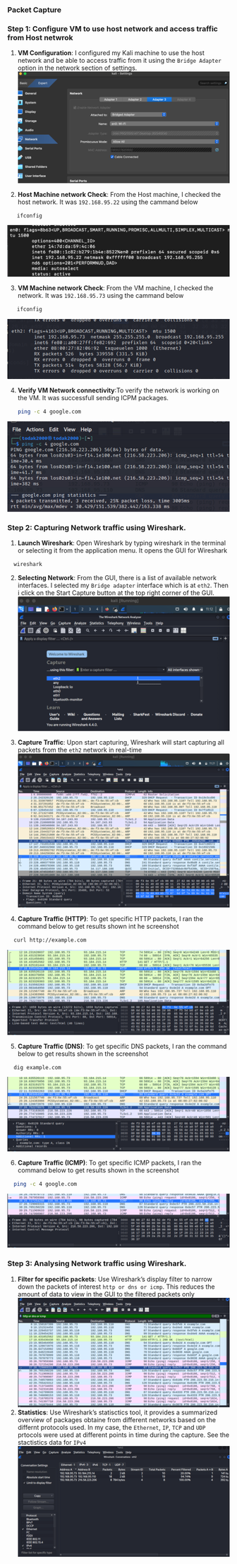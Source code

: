### Packet Capture

### Step 1: Configure VM to use host network and access traffic from Host netwrok
1. **VM Configuration**: I configured my Kali machine to use the host network and be able to access traffic from it using the `Bridge Adapter` option in the network section of settings.
![Screenshot of Network setup](./capture-1.png)

2. **Host Machine network Check**: From the Host machine, I checked the host network. It was `192.168.95.22` using the cammand below
```bash
   ifconfig
   ```
![Screenshot of Host machine network ID](./capture-3.png)

3. **VM Machine network Check**: From the VM machine, I checked the network. It was `192.168.95.73` using the cammand below
```bash
   ifconfig
   ```
![Screenshot of Host machine network ID](./capture-4.png)

4. **Verify VM Network connectivity**:To verify the network is working on the VM. It was successfull sending ICPM packages.
   ```bash
   ping -c 4 google.com
   ```
![Screenshot of Network setup Confirmation](./capture-2.png)

### Step 2: Capturing Network traffic using Wireshark.
1. **Launch Wireshark**: Open Wireshark by typing wireshark in the terminal or selecting it from the application menu. It opens the GUI for Wireshark
 ```bash
   wireshark
   ```
2. **Selecting Network**: From the GUI, there is a list of available network interfaces. I selected my `Bridge adapter` interface which is at `eth2`. Then i click on the Start Capture button at the top right corner of the GUI.
![Screenshot of Wireshark GUI and selection of network](./capture-5.png)

3. **Capture Traffic**: Upon start capturing, Wireshark will start capturing all packets from the `eth2` network in real-time
![Screenshot of Traffic capture](./capture-6.png)

4. **Capture Traffic (HTTP)**: To get specific HTTP packets, I ran the command below to get results shown int he screenshot 
 ```bash
   curl http://example.com
   ```
![Screenshot of HTTP Traffic capture](./capture-7.png)

5. **Capture Traffic (DNS)**: To get specific DNS packets, I ran the command below to get results shown in the screenshot 
 ```bash
   dig example.com
   ```
![Screenshot of HTTP Traffic capture](./capture-8.png)

6. **Capture Traffic (ICMP)**: To get specific ICMP packets, I ran the command below to get results shown in the screenshot 
 ```bash
   ping -c 4 google.com
   ```
![Screenshot of ICMP Traffic capture](./capture-9.png)

### Step 3: Analysing Network traffic using Wireshark.
1. **Filter for specific packets**: Use Wireshark’s display filter to narrow down the packets of interest `http or dns or icmp`. This reduces the amount of data to view in the GUI to the filtered packets only
![Screenshot of fitlered Packets](./capture-10.png)
2. **Statistics**: Use Wireshark’s statisctics tool, it provides a summarized overview of packages obtaine from different networks based on the differnt protocols used. In my case, the `Ethernet`, `IP`, `TCP` and `UDP` prtocols were used at different points in time during the capture. See the stactistics data for `IPv4`
![Screenshot of fitlered Packets](./capture-11.png)